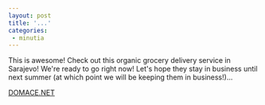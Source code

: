 ```yaml
---
layout: post
title: '...'
categories:
 - minutia
---
```


This is awesome! Check out this organic grocery delivery service in Sarajevo! We're ready to go right now! Let's hope they stay in business until next summer (at which point we will be keeping them in business!)...

<a href="http://www.domace.net/who_we_are.htm">DOMACE.NET</a>

